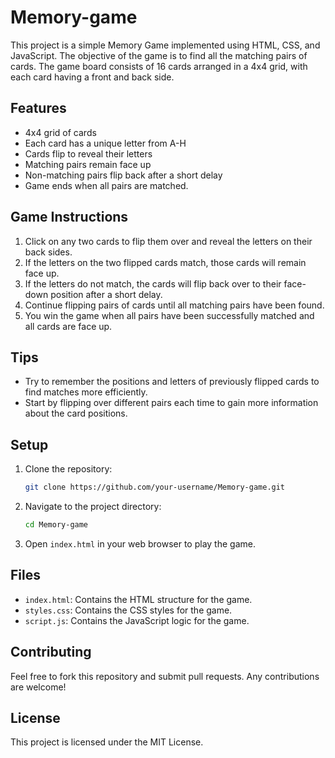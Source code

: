 # Memory-game
This project is a simple Memory Game implemented using HTML, CSS, and JavaScript. The objective of the game is to find all the matching pairs of cards. The game board consists of 16 cards arranged in a 4x4 grid, with each card having a front and back side.

## Features

- 4x4 grid of cards
- Each card has a unique letter from A-H
- Cards flip to reveal their letters
- Matching pairs remain face up
- Non-matching pairs flip back after a short delay
- Game ends when all pairs are matched.

## Game Instructions

1. Click on any two cards to flip them over and reveal the letters on their back sides.
2. If the letters on the two flipped cards match, those cards will remain face up.
3. If the letters do not match, the cards will flip back over to their face-down position after a short delay.
4. Continue flipping pairs of cards until all matching pairs have been found.
5. You win the game when all pairs have been successfully matched and all cards are face up.

## Tips

- Try to remember the positions and letters of previously flipped cards to find matches more efficiently.
- Start by flipping over different pairs each time to gain more information about the card positions.

## Setup

1. Clone the repository:
    ```sh
    git clone https://github.com/your-username/Memory-game.git
    ```
2. Navigate to the project directory:
    ```sh
    cd Memory-game
    ```
3. Open `index.html` in your web browser to play the game.

## Files

- `index.html`: Contains the HTML structure for the game.
- `styles.css`: Contains the CSS styles for the game.
- `script.js`: Contains the JavaScript logic for the game.

## Contributing

Feel free to fork this repository and submit pull requests. Any contributions are welcome!

## License

This project is licensed under the MIT License.